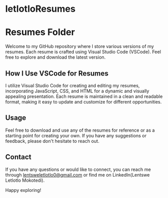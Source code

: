 # letlotloResumes
# Resumes Folder

Welcome to my GitHub repository where I store various versions of my resumes. Each resume is crafted using Visual Studio Code (VSCode). Feel free to explore and download the latest version.

## How I Use VSCode for Resumes

I utilize Visual Studio Code for creating and editing my resumes, incorporating JavaScript, CSS, and HTML for a dynamic and visually appealing presentation. Each resume is maintained in a clean and readable format, making it easy to update and customize for different opportunities.

## Usage

Feel free to download and use any of the resumes for reference or as a starting point for creating your own. If you have any suggestions or feedback, please don't hesitate to reach out.

## Contact

If you have any questions or would like to connect, you can reach me through lentsweletlotlo0@gmail.com or find me on LinkedIn(Lentswe Letlotlo Mokotedi).

Happy exploring!
 
